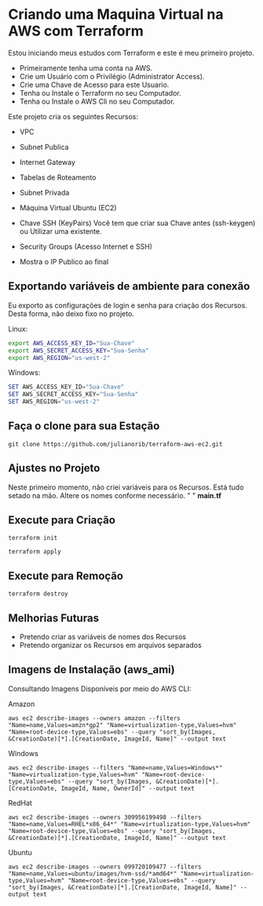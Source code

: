 # Criando uma Maquina Virtual na AWS com Terraform

Estou iniciando meus estudos com Terraform e este é meu primeiro projeto. 

- Primeiramente tenha uma conta na AWS.
- Crie um Usuário com o Privilégio (Administrator Access).
- Crie uma Chave de Acesso para este Usuario.
- Tenha ou Instale o Terraform no seu Computador.
- Tenha ou Instale o AWS Cli no seu Computador.


Este projeto cria os seguintes Recursos:

- VPC
- Subnet Publica
- Internet Gateway
- Tabelas de Roteamento
- Subnet Privada
- Máquina Virtual Ubuntu (EC2)
- Chave SSH (KeyPairs)
    Você tem que criar sua Chave antes (ssh-keygen) ou Utilizar uma existente.
- Security Groups (Acesso Internet e SSH)

- Mostra o IP Publico ao final

## Exportando variáveis de ambiente para conexão

Eu exporto as configurações de login e senha para criação dos Recursos.
Desta forma, não deixo fixo no projeto.

Linux:
```bash
export AWS_ACCESS_KEY_ID="Sua-Chave"
export AWS_SECRET_ACCESS_KEY="Sua-Senha"
export AWS_REGION="us-west-2"
```

Windows:
```Powershell
SET AWS_ACCESS_KEY_ID="Sua-Chave"
SET AWS_SECRET_ACCESS_KEY="Sua-Senha"
SET AWS_REGION="us-west-2"
```

## Faça o clone para sua Estação

```
git clone https://github.com/julianorib/terraform-aws-ec2.git
```

## Ajustes no Projeto

Neste primeiro momento, não criei variáveis para os Recursos.
Está tudo setado na mão. 
Altere os nomes conforme necessário. " "
**main.tf**

## Execute para Criação

```
terraform init
```

```
terraform apply
```

## Execute para Remoção

```
terraform destroy
```


## Melhorias Futuras

- Pretendo criar as variáveis de nomes dos Recursos
- Pretendo organizar os Recursos em arquivos separados


## Imagens de Instalação (aws_ami)

Consultando Imagens Disponíveis por meio do AWS CLI:

Amazon
```
aws ec2 describe-images --owners amazon --filters "Name=name,Values=amzn*gp2" "Name=virtualization-type,Values=hvm" "Name=root-device-type,Values=ebs" --query "sort_by(Images, &CreationDate)[*].[CreationDate, ImageId, Name]" --output text
```
Windows
```
aws ec2 describe-images --filters "Name=name,Values=Windows*" "Name=virtualization-type,Values=hvm" "Name=root-device-type,Values=ebs" --query "sort_by(Images, &CreationDate)[*].[CreationDate, ImageId, Name, OwnerId]" --output text
```
RedHat
```
aws ec2 describe-images --owners 309956199498 --filters "Name=name,Values=RHEL*x86_64*" "Name=virtualization-type,Values=hvm" "Name=root-device-type,Values=ebs" --query "sort_by(Images, &CreationDate)[*].[CreationDate, ImageId, Name]" --output text
```
Ubuntu
```
aws ec2 describe-images --owners 099720109477 --filters "Name=name,Values=ubuntu/images/hvm-ssd/*amd64*" "Name=virtualization-type,Values=hvm" "Name=root-device-type,Values=ebs" --query "sort_by(Images, &CreationDate)[*].[CreationDate, ImageId, Name]" --output text
```


